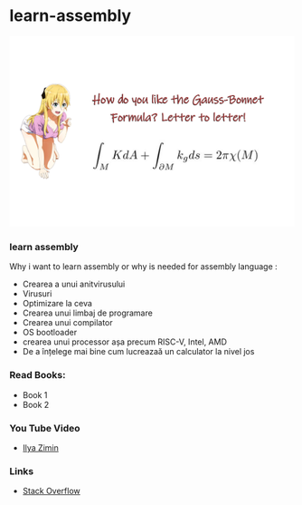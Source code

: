 # learn-assembly

![image](img/assembly_blonde_girl.png)

### learn assembly
Why i want to learn assembly or why is needed for assembly language :
* Crearea a unui anitvirusului
* Virusuri
* Optimizare la ceva
* Crearea unui limbaj de programare
* Crearea unui compilator
* OS bootloader
* crearea unui processor așa precum RISC-V, Intel, AMD
* De a înțelege mai bine cum lucreazaă un calculator la nivel jos 

### Read Books:
* Book 1
* Book 2

### You Tube Video
* [Ilya Zimin](https://www.youtube.com/watch?v=T7h4siKcpbc&t=44s)

### Links
* [Stack Overflow](https://stackoverflow.com/questions/1360279/learning-assembly)
